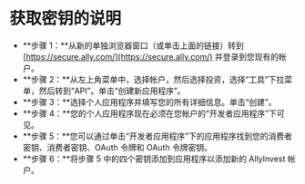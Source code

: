 # **获取密钥的说明**
- **步骤 1：**从新的单独浏览器窗口（或单击上面的链接）转到 [https://secure.ally.com/](https://secure.ally.com/) 并登录到您现有的帐户。
- **步骤 2：**从左上角菜单中，选择帐户，然后选择投资，选择“工具”下拉菜单，然后转到“API”。单击“创建新应用程序”。
- **步骤 3：**选择个人应用程序并填写您的所有详细信息。单击“创建”。
- **步骤 4：**您的个人应用程序现在必须在您帐户的“开发者应用程序”下可见。
- **步骤 5：**您可以通过单击“开发者应用程序”下的应用程序找到您的消费者密钥、消费者密钥、OAuth 令牌和 OAuth 令牌密钥。
- **步骤 6：**将步骤 5 中的四个密钥添加到应用程序以添加新的 AllyInvest 帐户。
